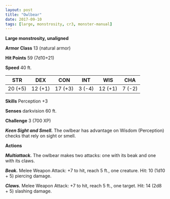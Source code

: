 ```yaml
---
layout: post
title: "Owlbear"
date: 2017-09-10
tags: [large, monstrosity, cr3, monster-manual]
---
```


**Large monstrosity, unaligned**

**Armor Class** 13 (natural armor)

**Hit Points** 59 (7d10+21)

**Speed** 40 ft.

|   STR   |   DEX   |   CON   |   INT   |   WIS   |   CHA   |
|:-----:|:-----:|:-----:|:-----:|:-----:|:-----:|
| 20 (+5) | 12 (+1) | 17 (+3) | 3 (-4) | 12 (+1) | 7 (-2) |

**Skills** Perception +3

**Senses** darkvision 60 ft.

**Challenge** 3 (700 XP)

***Keen Sight and Smell.*** The owlbear has advantage on Wisdom (Perception) checks that rely on sight or smell.

**Actions**

***Multiattack.*** The owlbear makes two attacks: one with its beak and one with its claws.

***Beak.*** Melee Weapon Attack: +7 to hit, reach 5 ft., one creature. Hit: 10 (1d10 + 5) piercing damage.

***Claws.*** Melee Weapon Attack: +7 to hit, reach 5 ft., one target. Hit: 14 (2d8 + 5) slashing damage.


